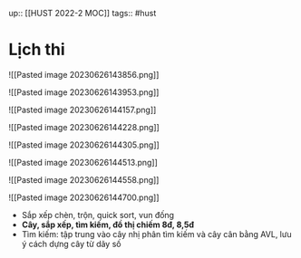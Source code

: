 up:: [[HUST 2022-2 MOC]]
tags:: #hust 

# Lịch thi
![[Pasted image 20230626143856.png]]

![[Pasted image 20230626143953.png]]

![[Pasted image 20230626144157.png]]

![[Pasted image 20230626144228.png]]

![[Pasted image 20230626144305.png]]

![[Pasted image 20230626144513.png]]

![[Pasted image 20230626144558.png]]

![[Pasted image 20230626144700.png]]


- Sắp xếp chèn, trộn, quick sort, vun đống
- **Cây, sắp xếp, tìm kiếm, đồ thị chiếm 8đ, 8,5đ**
- Tìm kiếm: tập trung vào cây nhị phân tìm kiếm và cây cân bằng AVL, lưu ý cách dựng cây từ dãy số
